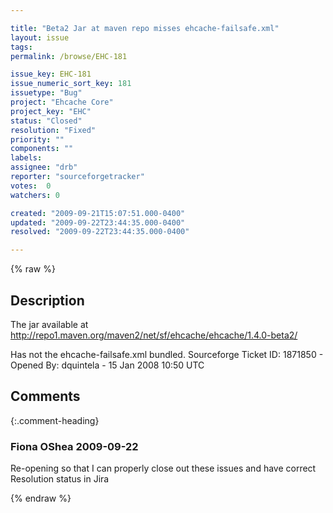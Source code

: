 ```yaml
---

title: "Beta2 Jar at maven repo misses ehcache-failsafe.xml"
layout: issue
tags: 
permalink: /browse/EHC-181

issue_key: EHC-181
issue_numeric_sort_key: 181
issuetype: "Bug"
project: "Ehcache Core"
project_key: "EHC"
status: "Closed"
resolution: "Fixed"
priority: ""
components: ""
labels: 
assignee: "drb"
reporter: "sourceforgetracker"
votes:  0
watchers: 0

created: "2009-09-21T15:07:51.000-0400"
updated: "2009-09-22T23:44:35.000-0400"
resolved: "2009-09-22T23:44:35.000-0400"

---
```




{% raw %}



## Description

<div markdown="1" class="description">

The jar available at 
http://repo1.maven.org/maven2/net/sf/ehcache/ehcache/1.4.0-beta2/

Has not the ehcache-failsafe.xml bundled.
Sourceforge Ticket ID: 1871850 - Opened By: dquintela - 15 Jan 2008 10:50 UTC

</div>

## Comments


{:.comment-heading}
### **Fiona OShea** <span class="date">2009-09-22</span>

<div markdown="1" class="comment">

Re-opening so that I can properly close out these issues and have correct Resolution status in Jira

</div>



{% endraw %}

